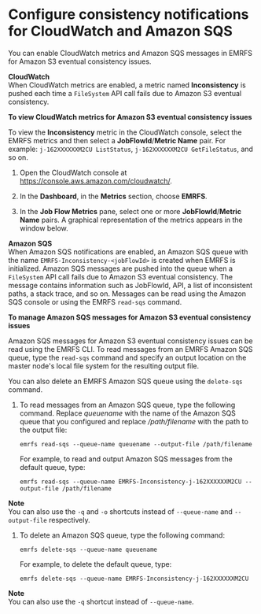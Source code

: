 # Configure consistency notifications for CloudWatch and Amazon SQS<a name="emrfs-configure-sqs-cw"></a>

You can enable CloudWatch metrics and Amazon SQS messages in EMRFS for Amazon S3 eventual consistency issues\. 

**CloudWatch**  
When CloudWatch metrics are enabled, a metric named **Inconsistency** is pushed each time a `FileSystem` API call fails due to Amazon S3 eventual consistency\. 

**To view CloudWatch metrics for Amazon S3 eventual consistency issues**

To view the **Inconsistency** metric in the CloudWatch console, select the EMRFS metrics and then select a **JobFlowId**/**Metric Name** pair\. For example: `j-162XXXXXXM2CU ListStatus`, `j-162XXXXXXM2CU GetFileStatus`, and so on\.

1. Open the CloudWatch console at [https://console\.aws\.amazon\.com/cloudwatch/](https://console.aws.amazon.com/cloudwatch/)\.

1. In the **Dashboard**, in the **Metrics** section, choose **EMRFS**\. 

1. In the **Job Flow Metrics** pane, select one or more **JobFlowId**/**Metric Name** pairs\. A graphical representation of the metrics appears in the window below\.

**Amazon SQS**  
When Amazon SQS notifications are enabled, an Amazon SQS queue with the name `EMRFS-Inconsistency-<jobFlowId>` is created when EMRFS is initialized\. Amazon SQS messages are pushed into the queue when a `FileSystem` API call fails due to Amazon S3 eventual consistency\. The message contains information such as JobFlowId, API, a list of inconsistent paths, a stack trace, and so on\. Messages can be read using the Amazon SQS console or using the EMRFS `read-sqs` command\.

**To manage Amazon SQS messages for Amazon S3 eventual consistency issues**

Amazon SQS messages for Amazon S3 eventual consistency issues can be read using the EMRFS CLI\. To read messages from an EMRFS Amazon SQS queue, type the `read-sqs` command and specify an output location on the master node's local file system for the resulting output file\. 

You can also delete an EMRFS Amazon SQS queue using the `delete-sqs` command\.

1. To read messages from an Amazon SQS queue, type the following command\. Replace *queuename* with the name of the Amazon SQS queue that you configured and replace */path/filename* with the path to the output file:

   ```
   emrfs read-sqs --queue-name queuename --output-file /path/filename
   ```

   For example, to read and output Amazon SQS messages from the default queue, type:

   ```
   emrfs read-sqs --queue-name EMRFS-Inconsistency-j-162XXXXXXM2CU --output-file /path/filename
   ```
**Note**  
You can also use the `-q` and `-o` shortcuts instead of `--queue-name` and `--output-file` respectively\.

1. To delete an Amazon SQS queue, type the following command:

   ```
   emrfs delete-sqs --queue-name queuename
   ```

   For example, to delete the default queue, type:

   ```
   emrfs delete-sqs --queue-name EMRFS-Inconsistency-j-162XXXXXXM2CU
   ```
**Note**  
You can also use the `-q` shortcut instead of `--queue-name`\.